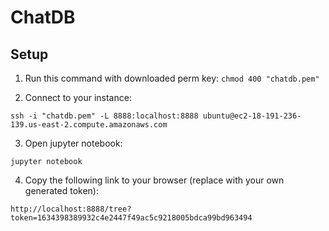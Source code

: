 # ChatDB

## Setup

1. Run this command with downloaded perm key:
```chmod 400 "chatdb.pem"```

2. Connect to your instance:
```
ssh -i "chatdb.pem" -L 8888:localhost:8888 ubuntu@ec2-18-191-236-139.us-east-2.compute.amazonaws.com
```

3. Open jupyter notebook:

```
jupyter notebook
```

4. Copy the following link to your browser (replace with your own generated token):

```
http://localhost:8888/tree?token=1634398389932c4e2447f49ac5c9218005bdca99bd963494 
```




